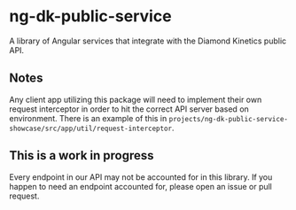 # ng-dk-public-service

A library of Angular services that integrate with the Diamond Kinetics public API.

## Notes

Any client app utilizing this package will need to implement their own request interceptor in order to hit the correct
API server based on environment. There is an example of this in
`projects/ng-dk-public-service-showcase/src/app/util/request-interceptor`.

## This is a work in progress
Every endpoint in our API may not be accounted for in this library. If you happen to need an endpoint accounted for,
please open an issue or pull request.
